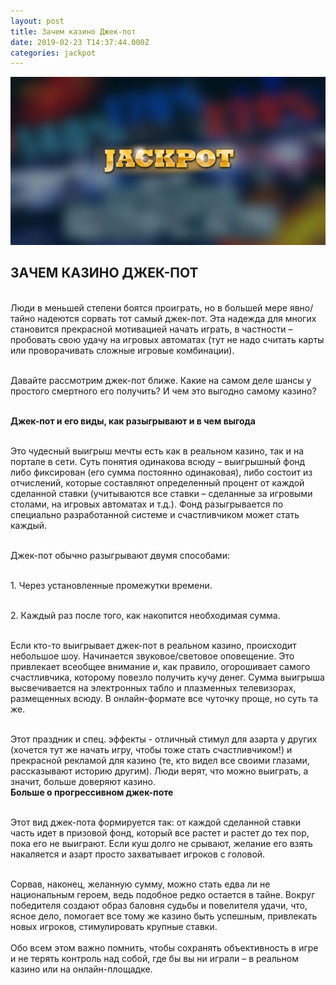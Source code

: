 ```yaml
---
layout: post
title: Зачем казино Джек-пот
date: 2019-02-23 T14:37:44.000Z
categories: jackpot
---
```


<img src="/images/fulls/jackpot.jpg" class="fit image"> 


## ЗАЧЕМ КАЗИНО ДЖЕК-ПОТ

<br>Люди в меньшей степени боятся проиграть, но в большей мере явно/тайно надеются сорвать тот самый джек-пот. Эта надежда для многих становится прекрасной мотивацией начать играть, в частности – пробовать свою удачу на игровых автоматах (тут не надо считать карты или проворачивать сложные игровые комбинации).

<br>Давайте рассмотрим джек-пот ближе. Какие на самом деле шансы у простого смертного его получить? И чем это выгодно самому казино?

<br><strong>Джек-пот и его виды, как разыгрывают и в чем выгода</strong>

<br>Это чудесный выигрыш мечты есть как в реальном казино, так и на портале в сети. Суть понятия одинакова всюду – выигрышный фонд либо фиксирован (его сумма постоянно одинаковая), либо состоит из отчислений, которые составляют определенный процент от каждой сделанной ставки (учитываются все ставки – сделанные за игровыми столами, на игровых автоматах и т.д.). Фонд разыгрывается по специально разработанной системе и счастливчиком может стать каждый.

<br>Джек-пот обычно разыгрывают двумя способами:

<br>1.	Через установленные промежутки времени.

<br>2.	Каждый раз после того, как накопится необходимая сумма. 

<br>Если кто-то выигрывает джек-пот в реальном казино, происходит небольшое шоу. Начинается звуковое/световое оповещение. Это привлекает всеобщее внимание и, как правило, огорошивает самого счастливчика, которому повезло получить кучу денег. Сумма выигрыша высвечивается на электронных табло и плазменных телевизорах, размещенных всюду. В онлайн-формате все чуточку проще, но суть та же. 

<br>Этот праздник и спец. эффекты - отличный стимул для азарта у других (хочется тут же начать игру, чтобы тоже стать счастливчиком!) и прекрасной рекламой для казино (те, кто видел все своими глазами, рассказывают историю другим). Люди верят, что можно выиграть, а значит, больше доверяют казино.
<br><strong>Больше о прогрессивном джек-поте</strong>

<br>Этот вид джек-пота формируется так: от каждой сделанной ставки часть идет в призовой фонд, который все растет и растет до тех пор, пока его не выиграют. Если куш долго не срывают, желание его взять накаляется и азарт просто захватывает игроков с головой.

<br>Сорвав, наконец, желанную сумму, можно стать едва ли не национальным героем, ведь подобное редко остается в тайне. Вокруг победителя создают образ баловня судьбы и повелителя удачи, что, ясное дело, помогает все тому же казино быть успешным, привлекать новых игроков, стимулировать крупные ставки.  
<br>Обо всем этом важно помнить, чтобы сохранять объективность в игре и не терять контроль над собой, где бы вы ни играли – в реальном казино или на онлайн-площадке. 
